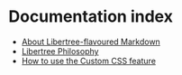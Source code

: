 # Documentation index

- [About Libertree-flavoured Markdown](markdown)
- [Libertree Philosophy](philosophy)
- [How to use the Custom CSS feature](custom-css-file)

